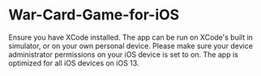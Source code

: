 # War-Card-Game-for-iOS

Ensure you have XCode installed. The app can be run on XCode's built in simulator, or on your own personal device. Please make sure your device administrator permissions on your iOS device is set to on. The app is optimized for all iOS devices on iOS 13.
